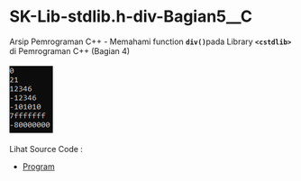# SK-Lib-stdlib.h-div-Bagian5__C
Arsip Pemrograman C++ - Memahami function <code><b>div()</b></code>pada Library <code><b>&lt;cstdlib></b></code> di Pemrograman C++ (Bagian 4)<br><br>
<img src="https://github.com/RizkyKhapidsyah/SK-Lib-stdlib.h-div-Bagian5__C/blob/master/SK-Lib-stdlib.h-div-Bagian5__C/x64/result/001.PNG"><br><br>
Lihat Source Code : <br>
- <a href="https://github.com/RizkyKhapidsyah/SK-Lib-stdlib.h-div-Bagian5__C/blob/master/SK-Lib-stdlib.h-div-Bagian5__C/Source.c">Program</a>
